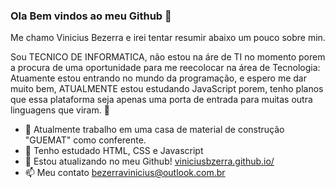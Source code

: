 ### Ola Bem vindos ao meu Github 👋
Me chamo Vinicius Bezerra e irei tentar resumir abaixo um pouco sobre min.

Sou TECNICO DE INFORMATICA, não estou na áre de TI no momento porem a procura de uma oportunidade para me reecolocar na área de Tecnologia:
Atuamente estou entrando no mundo da programação, e espero me dar muito bem, ATUALMENTE estou estudando JavaScript porem, tenho planos que essa plataforma seja apenas uma porta de entrada para muitas outra linguagens que viram. 🙏

- 🔭 Atualmente trabalho em uma casa de material de construção "GUEMAT" como conferente.
- 🌱 Tenho estudado HTML, CSS e Javascript
- 👯 Estou atualizando no meu Github! [viniciusbzerra.github.io/](http://viniciusbzerra.github.io)
- 📫 Meu contato [bezerravinicius@outlook.com.br](bezerravinicius@outlook.com.br)
